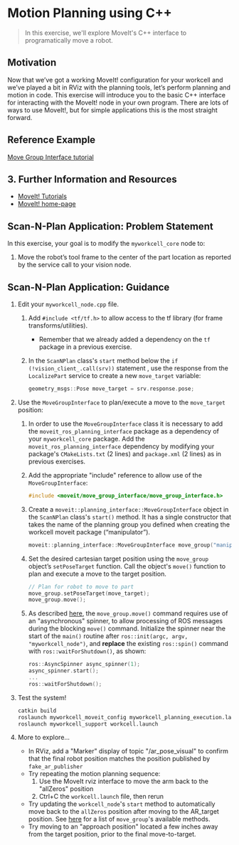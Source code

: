 # Motion Planning using C++
>In this exercise, we'll explore MoveIt's C++ interface to programatically move a robot. 


## Motivation
Now that we’ve got a working MoveIt! configuration for your workcell and we’ve played a bit in RViz with the planning tools, let’s perform planning and motion in code. This exercise will introduce you to the basic C++ interface for interacting with the MoveIt! node in your own program. There are lots of ways to use MoveIt!, but for simple applications this is the most straight forward.

## Reference Example
[Move Group Interface tutorial](http://docs.ros.org/kinetic/api/moveit_tutorials/html/doc/pr2_tutorials/planning/src/doc/move_group_interface_tutorial.html#setup)

## 3. Further Information and Resources
 * [MoveIt! Tutorials](http://docs.ros.org/kinetic/api/moveit_tutorials/html/)
 * [MoveIt! home-page](http://moveit.ros.org/)

## Scan-N-Plan Application: Problem Statement
In this exercise, your goal is to modify the `myworkcell_core` node to:

 1. Move the robot’s tool frame to the center of the part location as reported by the service call to your vision node.

## Scan-N-Plan Application: Guidance

 1. Edit your `myworkcell_node.cpp` file.

    1. Add `#include <tf/tf.h>` to allow access to the tf library (for frame transforms/utilities).

       * Remember that we already added a dependency on the `tf` package in a previous exercise.


    1. In the `ScanNPlan` class's `start` method below the `if (!vision_client_.call(srv))` statement , use the response from the `LocalizePart` service to create a new `move_target` variable:

       ``` c++
       geometry_msgs::Pose move_target = srv.response.pose;
       ```

 1. Use the `MoveGroupInterface` to plan/execute a move to the `move_target` position:

    1. In order to use the `MoveGroupInterface` class it is necessary to add the `moveit_ros_planning_interface` package as a dependency of your `myworkcell_core` package. Add the `moveit_ros_planning_interface` dependency by modifying your package's `CMakeLists.txt` (2 lines) and `package.xml` (2 lines) as in previous exercises.

    1. Add the appropriate "include" reference to allow use of the `MoveGroupInterface`:
      
       ```c++
       #include <moveit/move_group_interface/move_group_interface.h>
       ``` 

    1. Create a `moveit::planning_interface::MoveGroupInterface` object in the `ScanNPlan` class's `start()` method. It has a single constructor that takes the name of the planning group you defined when creating the workcell moveit package (“manipulator”).

       ```c++
       moveit::planning_interface::MoveGroupInterface move_group("manipulator");
       ```

    1. Set the desired cartesian target position using the `move_group` object’s `setPoseTarget` function. Call the object's `move()` function to plan and execute a move to the target position.

       ```c++
       // Plan for robot to move to part     
       move_group.setPoseTarget(move_target); 
       move_group.move();
       ```

    1. As described [here](http://docs.ros.org/jade/api/moveit_ros_planning_interface/html/classmoveit_1_1planning__interface_1_1MoveGroup.html#a4c63625e2e9eb5c342d1fc6732bd8cf7), the `move_group.move()` command requires use of an "asynchronous" spinner, to allow processing of ROS messages during the blocking `move()` command.  Initialize the spinner near the start of the `main()` routine after `ros::init(argc, argv, "myworkcell_node")`, and **replace** the existing `ros::spin()` command with `ros::waitForShutdown()`, as shown:

       ```c++
       ros::AsyncSpinner async_spinner(1);
       async_spinner.start();
       ...
       ros::waitForShutdown();
       ```

 1. Test the system!

    ``` bash
    catkin build
    roslaunch myworkcell_moveit_config myworkcell_planning_execution.launch
    roslaunch myworkcell_support workcell.launch
    ```

 1. More to explore...
    * In RViz, add a "Marker" display of topic "/ar_pose_visual" to confirm that the final robot position matches the position published by `fake_ar_publisher`
    * Try repeating the motion planning sequence:
      1. Use the MoveIt rviz interface to move the arm back to the "allZeros" position
      1. Ctrl+C the `workcell.launch` file, then rerun
    * Try updating the `workcell_node`'s `start` method to automatically move back to the `allZeros` position after moving to the AR_target position.  See [here](http://docs.ros.org/kinetic/api/moveit_ros_planning_interface/html/classmoveit_1_1planning__interface_1_1MoveGroup.html) for a list of `move_group`'s available methods.
    * Try moving to an "approach position" located a few inches away from the target position, prior to the final move-to-target.
